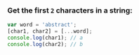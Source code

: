 ### Get the first `2` characters in a string:

``` js
var word = 'abstract';
[char1, char2] = [...word];
console.log(char1); // a
console.log(char2); // b
```




